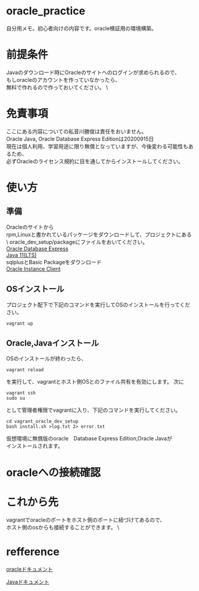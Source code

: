 # oracle_practice
自分用メモ。初心者向けの内容です。oracle検証用の環境構築。

# 前提条件
Javaのダウンロード時にOracleのサイトへのログインが求められるので、 \
もしoracleのアカウントを作っていなかったら、 \
無料で作れるので作っておいてください。 \

# 免責事項
ここにある内容についての私音川勝俊は責任をおいません。 \
Oracle Java, Oracle Database Express Editionは20200915日 \
現在は個人利用、学習用途に限り無償となっていますが、今後変わる可能性もあるため、 \
必ずOracleのライセンス規約に目を通してからインストールしてください。

# 使い方
## 準備
Oracleのサイトから \
rpm,Linuxと書かれているパッケージをダウンロードして、プロジェクトにある \ oracle_dev_setup/packageにファイルをおいてください。 \
[Oracle Database Express](https://www.oracle.com/database/technologies/xe-downloads.html) \
[Java 11(LTS)](https://www.oracle.com/java/technologies/javase-jdk11-downloads.html) \
sqlplusとBasic Packageをダウンロード \
[Oracle Instance Client](https://www.oracle.com/database/technologies/instant-client/linux-x86-64-downloads.html)
## OSインストール
プロジェクト配下で下記のコマンドを実行してOSのインストールを行ってください。
```
vagrant up
```

## Oracle,Javaインストール
OSのインストールが終わったら、
```
vagrant reload
```
を実行して、vagrantとホスト側OSとのファイル共有を有効にします。
次に
```
vagrant ssh
sudo su
```
として管理者権限でvagrantに入り、下記のコマンドを実行してください。
```
cd vagrant_oracle_dev_setup
bash install.sh >log.txt 2> error.txt
```


仮想環境に無償版のoracle　Database Express Edition,Oracle Javaが \
インストールされます。

# oracleへの接続確認


# これから先
vagrantでoracleのポートをホスト側のポートに紐づけてあるので、 \
ホスト側のosからも接続することができます。 \

# refference
[oracleドキュメント](https://docs.oracle.com/cd/E96517_01/xeinl/index.html?xd_co_f=9ac774b5-e809-4f8f-af78-817d43ef4782)


[Javaドキュメント](https://www.oracle.com/java/technologies/javase-jdk11-doc-downloads.html)